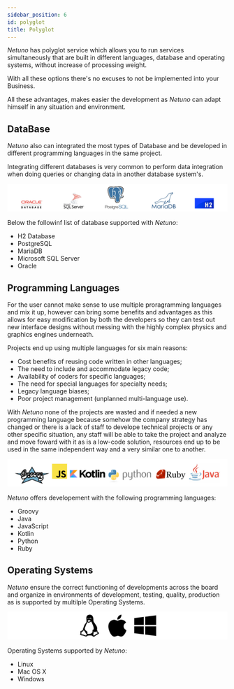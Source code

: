 ```yaml
---
sidebar_position: 6
id: polyglot
title: Polyglot
---
```


_Netuno_ has polyglot service which allows you to run services simultaneously that are built in different languages, database and operating systems, without increase of processing weight.

With all these options there's no excuses to not be implemented into your Business.

All these advantages, makes easier the development as _Netuno_ can adapt himself in any situation and environment.

## DataBase

_Netuno_ also can integrated the most types of Database and be developed in different programming languages in the same project.

Integrating different databases is very common to perform data integration when doing queries or changing data in another database system's.

![Logos das Bases de Dados](/docs/assets/business/databases.jpg "Multiplas Bases de Dados")

Below the followinf list of database supported with _Netuno_:

- H2 Database
- PostgreSQL
- MariaDB
- Microsoft SQL Server
- Oracle

## Programming Languages

For the user cannot make sense to use multiple proragramming languages and mix it up, however can bring some benefits and advantages as this allows for easy modification by both the developers so they can test out new interface designs without messing with the highly complex physics and graphics engines underneath.

Projects end up using multiple languages for six main reasons:

- Cost benefits of reusing code written in other languages;
- The need to include and accommodate legacy code;
- Availability of coders for specific languages;
- The need for special languages for specialty needs;
- Legacy language biases;
- Poor project management (unplanned multi-language use).

With _Netuno_ none of the projects are wasted and if needed a new programming language because somehow the company strategy has changed or there is a lack of staff to develope technical projects or any other specific situation, any staff will be able to take the project and analyze and move foward with it as is a low-code solution, resources end up to be used in the same independent way and a very similar one to another.

![Logos das Linguagens de Programação](/docs/assets/business/languages.jpg "Linguagens de programação")

_Netuno_ offers developement with the following programming languages:

- Groovy
- Java
- JavaScript
- Kotlin
- Python
- Ruby

## Operating Systems

_Netuno_ ensure the correct functioning of developments across the board and organize in environments of development, testing, quality, production as is supported by multilple Operating Systems.

![Logos dos Sistemas Operacionais](/docs/assets/business/operationsystems.jpg "Multiplos Sistemas Operacionais")

Operating Systems supported by _Netuno_:

* Linux
* Mac OS X
* Windows




